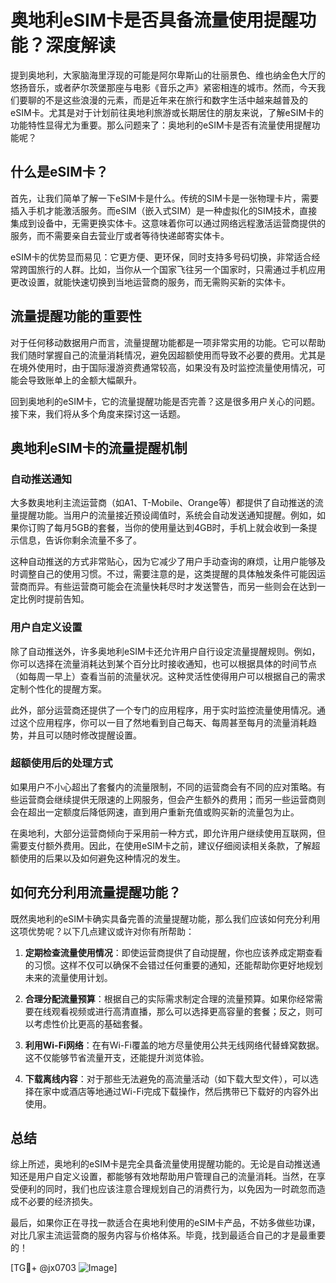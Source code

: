 # 奥地利eSIM卡是否具备流量使用提醒功能？深度解读

提到奥地利，大家脑海里浮现的可能是阿尔卑斯山的壮丽景色、维也纳金色大厅的悠扬音乐，或者萨尔茨堡那座与电影《音乐之声》紧密相连的城市。然而，今天我们要聊的不是这些浪漫的元素，而是近年来在旅行和数字生活中越来越普及的eSIM卡。尤其是对于计划前往奥地利旅游或长期居住的朋友来说，了解eSIM卡的功能特性显得尤为重要。那么问题来了：奥地利的eSIM卡是否有流量使用提醒功能呢？

## 什么是eSIM卡？

首先，让我们简单了解一下eSIM卡是什么。传统的SIM卡是一张物理卡片，需要插入手机才能激活服务。而eSIM（嵌入式SIM）是一种虚拟化的SIM技术，直接集成到设备中，无需更换实体卡。这意味着你可以通过网络远程激活运营商提供的服务，而不需要亲自去营业厅或者等待快递邮寄实体卡。

eSIM卡的优势显而易见：它更方便、更环保，同时支持多号码切换，非常适合经常跨国旅行的人群。比如，当你从一个国家飞往另一个国家时，只需通过手机应用更改设置，就能快速切换到当地运营商的服务，而无需购买新的实体卡。

## 流量提醒功能的重要性

对于任何移动数据用户而言，流量提醒功能都是一项非常实用的功能。它可以帮助我们随时掌握自己的流量消耗情况，避免因超额使用而导致不必要的费用。尤其是在境外使用时，由于国际漫游资费通常较高，如果没有及时监控流量使用情况，可能会导致账单上的金额大幅飙升。

回到奥地利的eSIM卡，它的流量提醒功能是否完善？这是很多用户关心的问题。接下来，我们将从多个角度来探讨这一话题。

## 奥地利eSIM卡的流量提醒机制

### 自动推送通知

大多数奥地利主流运营商（如A1、T-Mobile、Orange等）都提供了自动推送的流量提醒功能。当用户的流量接近预设阈值时，系统会自动发送通知提醒。例如，如果你订购了每月5GB的套餐，当你的使用量达到4GB时，手机上就会收到一条提示信息，告诉你剩余流量不多了。

这种自动推送的方式非常贴心，因为它减少了用户手动查询的麻烦，让用户能够及时调整自己的使用习惯。不过，需要注意的是，这类提醒的具体触发条件可能因运营商而异。有些运营商可能会在流量快耗尽时才发送警告，而另一些则会在达到一定比例时提前告知。

### 用户自定义设置

除了自动推送外，许多奥地利eSIM卡还允许用户自行设定流量提醒规则。例如，你可以选择在流量消耗达到某个百分比时接收通知，也可以根据具体的时间节点（如每周一早上）查看当前的流量状况。这种灵活性使得用户可以根据自己的需求定制个性化的提醒方案。

此外，部分运营商还提供了一个专门的应用程序，用于实时监控流量使用情况。通过这个应用程序，你可以一目了然地看到自己每天、每周甚至每月的流量消耗趋势，并且可以随时修改提醒设置。

### 超额使用后的处理方式

如果用户不小心超出了套餐内的流量限制，不同的运营商会有不同的应对策略。有些运营商会继续提供无限速的上网服务，但会产生额外的费用；而另一些运营商则会在超出一定额度后降低网速，直到用户重新充值或购买新的流量包为止。

在奥地利，大部分运营商倾向于采用前一种方式，即允许用户继续使用互联网，但需要支付额外费用。因此，在使用eSIM卡之前，建议仔细阅读相关条款，了解超额使用的后果以及如何避免这种情况的发生。

## 如何充分利用流量提醒功能？

既然奥地利的eSIM卡确实具备完善的流量提醒功能，那么我们应该如何充分利用这项优势呢？以下几点建议或许对你有所帮助：

1. **定期检查流量使用情况**：即使运营商提供了自动提醒，你也应该养成定期查看的习惯。这样不仅可以确保不会错过任何重要的通知，还能帮助你更好地规划未来的流量使用计划。
   
2. **合理分配流量预算**：根据自己的实际需求制定合理的流量预算。如果你经常需要在线观看视频或进行高清直播，那么可以选择更高容量的套餐；反之，则可以考虑性价比更高的基础套餐。

3. **利用Wi-Fi网络**：在有Wi-Fi覆盖的地方尽量使用公共无线网络代替蜂窝数据。这不仅能够节省流量开支，还能提升浏览体验。

4. **下载离线内容**：对于那些无法避免的高流量活动（如下载大型文件），可以选择在家中或酒店等地通过Wi-Fi完成下载操作，然后携带已下载好的内容外出使用。

## 总结

综上所述，奥地利的eSIM卡是完全具备流量使用提醒功能的。无论是自动推送通知还是用户自定义设置，都能够有效地帮助用户管理自己的流量消耗。当然，在享受便利的同时，我们也应该注意合理规划自己的消费行为，以免因为一时疏忽而造成不必要的经济损失。

最后，如果你正在寻找一款适合在奥地利使用的eSIM卡产品，不妨多做些功课，对比几家主流运营商的服务内容与价格体系。毕竟，找到最适合自己的才是最重要的！

[TG💪+ @jx0703 ![Image](https://github.com/user-attachments/assets/dbca1d08-cadb-493c-b0ec-ad6f7a83f270)]